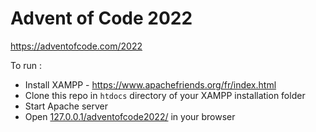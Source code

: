 # Advent of Code 2022

https://adventofcode.com/2022

To run : 
- Install XAMPP - https://www.apachefriends.org/fr/index.html
- Clone this repo in `htdocs` directory of your XAMPP installation folder
- Start Apache server  
- Open [127.0.0.1/adventofcode2022/](http://127.0.0.1/adventofcode2022/) in your browser
